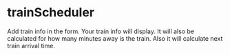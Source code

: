 # trainScheduler
Add train info in the form.
Your train info will display.
It will also be calculated for how many minutes away is the train.
Also it will calculate next train arrival time.
